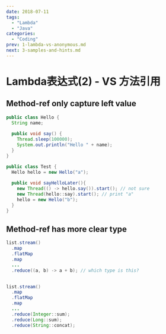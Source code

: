 ```yaml
---
date: 2018-07-11
tags: 
  - "Lambda"
  - "Java"
categories:
  - "Coding"
prev: 1-lambda-vs-anonymous.md
next: 3-samples-and-hints.md
---
```


# Lambda表达式(2) - VS 方法引用

## Method-ref only capture left value

```java
public class Hello {
  String name;
  
  public void say() {
    Thread.sleep(100000);
    System.out.println("Hello " + name);
  }
}

public class Test {
  Hello hello = new Hello("a");
  
  public void sayHelloLater(){
    new Thread(() -> hello.say()).start(); // not sure
    new Thread(hello::say).start(); // print "a"
    hello = new Hello("b");
  }
}
```

## Method-ref has more clear type

```java
list.stream()
  .map
  .flatMap
  .map
  ...
  .reduce((a, b) -> a + b); // which type is this?
  

list.stream()
  .map
  .flatMap
  .map
  ...
  .reduce(Integer::sum);
  .reduce(Long::sum);
  .reduce(String::concat);
```